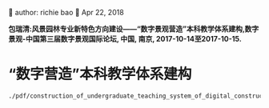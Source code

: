 🐞 author: richie bao 📅 Apr 22, 2018

**包瑞清:风景园林专业新特色方向建设——“数字景观营造”本科教学体系建构,数字景观-中国第三届数字景观国际论坛, 中国, 南京, 2017-10-14至2017-10-15.**

# “数字营造”本科教学体系建构

```pdf
./pdf/construction_of_undergraduate_teaching_system_of_digital_construction.pdf
```

